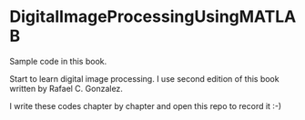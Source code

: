 # DigitalImageProcessingUsingMATLAB
Sample code in this book.

Start to learn digital image processing. I use second edition of this book written by Rafael C. Gonzalez.

I write these codes chapter by chapter and open this repo to record it :-)
